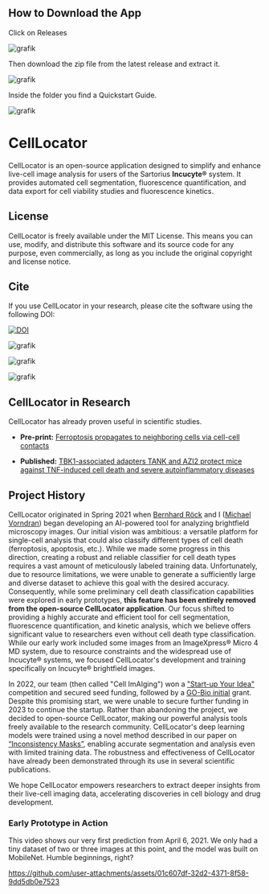 ## How to Download the App

Click on Releases

![grafik](https://github.com/user-attachments/assets/364e3cdd-d1fb-4082-9c75-7b297e528311)


Then download the zip file from the latest release and extract it. 

![grafik](https://github.com/user-attachments/assets/c5c1a90f-5f7b-410e-9b49-547a5b8a1e70)

Inside the folder you find a Quickstart Guide. 

![grafik](https://github.com/user-attachments/assets/78dd5a41-66fa-43c1-963e-647a2023e615)


# CellLocator


CellLocator is an open-source application designed to simplify and enhance live-cell image analysis for users of the Sartorius **Incucyte®** system. It provides automated cell segmentation, fluorescence quantification, and data export for cell viability studies and fluorescence kinetics.

## License

CellLocator is freely available under the MIT License. This means you can use, modify, and distribute this software and its source code for any purpose, even commercially, as long as you include the original copyright and license notice.

## Cite

If you use CellLocator in your research, please cite the software using the following DOI:

[![DOI](https://zenodo.org/badge/771184849.svg)](https://zenodo.org/doi/10.5281/zenodo.13774182)



![grafik](https://github.com/user-attachments/assets/2ad4ce6a-c2a7-457d-b053-5ea0c7a9780b)



![grafik](https://github.com/user-attachments/assets/43319672-e4d6-4aad-b418-f035608be15a)



![grafik](https://github.com/user-attachments/assets/9da690ff-a333-4111-a3f5-47fbc39d3f87)




## CellLocator in Research

CellLocator has already proven useful in scientific studies.

* **Pre-print:**
[Ferroptosis propagates to neighboring cells via cell-cell contacts](https://www.biorxiv.org/content/10.1101/2023.03.24.534081v1.abstract)

* **Published:**
[TBK1-associated adapters TANK and AZI2 protect mice against TNF-induced cell death and severe autoinflammatory diseases](https://www.nature.com/articles/s41467-024-54399-4)




## Project History

CellLocator originated in Spring 2021 when [Bernhard Röck](https://www.linkedin.com/in/bernhard-r%C3%B6ck/?originalSubdomain=de) and I ([Michael Vorndran](https://www.linkedin.com/in/michael-vorndran-541001271/)) began developing an AI-powered tool for analyzing brightfield microscopy images. Our initial vision was ambitious: a versatile platform for single-cell analysis that could also classify different types of cell death (ferroptosis, apoptosis, etc.). While we made some progress in this direction, creating a robust and reliable classifier for cell death types requires a vast amount of meticulously labeled training data. Unfortunately, due to resource limitations, we were unable to generate a sufficiently large and diverse dataset to achieve this goal with the desired accuracy. Consequently, while some preliminary cell death classification capabilities were explored in early prototypes, **this feature has been entirely removed from the open-source CellLocator application**. Our focus shifted to providing a highly accurate and efficient tool for cell segmentation, fluorescence quantification, and kinetic analysis, which we believe offers significant value to researchers even without cell death type classification. While our early work included some images from an ImageXpress® Micro 4 MD system, due to resource constraints and the widespread use of Incucyte® systems, we focused CellLocator's development and training specifically on Incucyte® brightfield images.

In 2022, our team (then called "Cell ImAIging") won a ["Start-up Your Idea"](https://www.cecad.uni-koeln.de/outreach/news/article/cecad-scientists-win-start-up-your-idea-competition/) competition and secured seed funding, followed by a [GO-Bio initial](https://www.go-bio.de/gobio/de/gefoerderte-projekte/gobio-initial/_documents/zelltodart.html) grant. Despite this promising start, we were unable to secure further funding in 2023 to continue the startup. Rather than abandoning the project, we decided to open-source CellLocator, making our powerful analysis tools freely available to the research community. CellLocator's deep learning models were trained using a novel method described in our paper on [“Inconsistency Masks”](https://arxiv.org/abs/2401.14387), enabling accurate segmentation and analysis even with limited training data. The robustness and effectiveness of CellLocator have already been demonstrated through its use in several scientific publications.

We hope CellLocator empowers researchers to extract deeper insights from their live-cell imaging data, accelerating discoveries in cell biology and drug development.


### Early Prototype in Action

This video shows our very first prediction from April 6, 2021. We only had a tiny dataset of two or three images at this point, and the model was built on MobileNet. Humble beginnings, right?






https://github.com/user-attachments/assets/01c607df-32d2-4371-8f58-9dd5db0e7523


